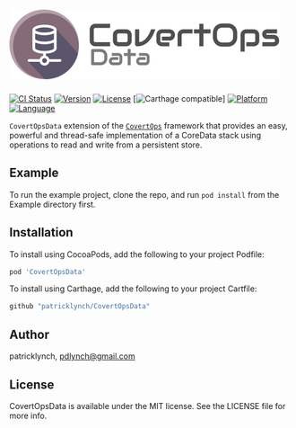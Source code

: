 # ![CovertOpsData Logo](logo-covertops-data.png)


[![CI Status](https://img.shields.io/travis/patricklynch/CovertOpsData.svg?style=flat)](https://travis-ci.org/patricklynch/CovertOpsData)
[![Version](https://img.shields.io/cocoapods/v/CovertOpsData.svg?style=flat)](https://cocoapods.org/pods/CovertOpsData)
[![License](https://img.shields.io/cocoapods/l/CovertOpsData.svg?style=flat)](https://cocoapods.org/pods/CovertOpsData)
[![Carthage compatible](https://img.shields.io/badge/Carthage-compatible-4BC51D.svg?style=flat)]
[![Platform](https://img.shields.io/cocoapods/p/CovertOpsData.svg?style=flat)](https://cocoapods.org/pods/CovertOpsData)
[![Language](https://img.shields.io/badge/swift-4.2-orange.svg)](https://developer.apple.com/swift)

`CovertOpsData` extension of the [`CovertOps`](https://github.com/patricklynch/CovertOps) framework that provides an easy, powerful and thread-safe implementation of a CoreData stack using operations to read and write from a persistent store.

## Example

To run the example project, clone the repo, and run `pod install` from the Example directory first.

## Installation

To install using CocoaPods, add the following to your project Podfile:
```ruby
pod 'CovertOpsData'
```
To install using Carthage, add the following to your project Cartfile:
```ruby
github "patricklynch/CovertOpsData"
```

## Author

patricklynch, pdlynch@gmail.com

## License

CovertOpsData is available under the MIT license. See the LICENSE file for more info.
